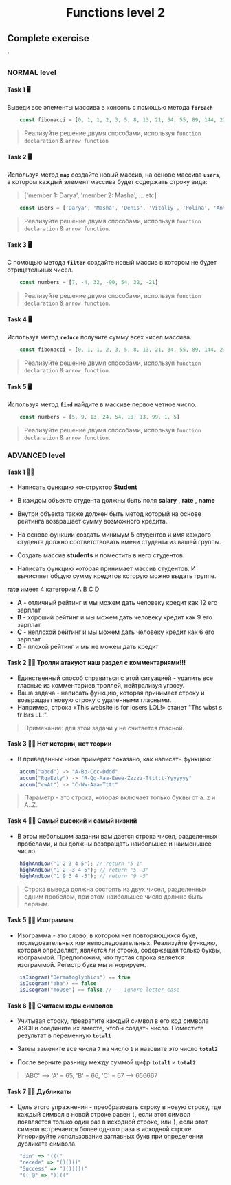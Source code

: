 <h1 align="center">Functions level 2</h1>

## Complete exercise
'
### NORMAL level

#### Task 1 🖥

Выведи все элементы массива в консоль с помощью метода **`forEach`**

```javascript
    const fibonacci = [0, 1, 1, 2, 3, 5, 8, 13, 21, 34, 55, 89, 144, 233, 377, 610, 987]
```

> Реализуйте решение двумя способами, используя `function declaration` & `arrow function`

#### Task 2 🖥

Используя метод **`map`** создайте новый массив, на основе массива **`users`**, в котором каждый элемент массива будет содержать строку вида:

> ['member 1: Darya', 'member 2: Masha', ... etc]

```javascript
    const users = ['Darya', 'Masha', 'Denis', 'Vitaliy', 'Polina', 'Anton']
```

> Реализуйте решение двумя способами, используя `function declaration` & `arrow function`.

#### Task 3 🖥

С помощью метода **`filter`** создайте новый массив в котором не будет отрицательных чисел.

```javascript
    const numbers = [7, -4, 32, -90, 54, 32, -21]
```

> Реализуйте решение двумя способами, используя `function declaration` & `arrow function`.

#### Task 4 🖥

Используя метод **`reduce`** получите сумму всех чисел массива.

```javascript
    const fibonacci = [0, 1, 1, 2, 3, 5, 8, 13, 21, 34, 55, 89, 144, 233, 377, 610, 987]
```

> Реализуйте решение двумя способами, используя `function declaration` & `arrow function`.

#### Task 5 🖥

Используя метод **`find`** найдите в массиве первое четное число.

```javascript
    const numbers = [5, 9, 13, 24, 54, 10, 13, 99, 1, 5]
```

> Реализуйте решение двумя способами, используя `function declaration` & `arrow function`.

### ADVANCED level

#### Task 1 👨‍🏫

+ Написать функцию конструктор **Student**
+ В каждом объекте студента должны быть поля **salary** , **rate** , **name**
+ Внутри объекта также должен быть метод который на основе рейтинга возвращает сумму возможного кредита. 
+ На основе функции создать минимум 5 студентов и имя каждого студента должно соответствовать имени студента из вашей группы. 

+ Создать массив **students** и поместить в него студентов.
+ Написать функцию которая принимает массив студентов. И вычисляет общую сумму кредитов которую можно выдать группе.

**rate** имеет 4 категории A B C D
+ **A** - отличный рейтинг и мы можем дать человеку кредит как 12 его зарплат
+ **B** - хороший рейтинг и мы можем дать человеку кредит как 9 его зарплат
+ **C** - неплохой рейтинг и мы можем дать человеку кредит как 6 его зарплат
+ **D** - плохой рейтинг и мы не можем дать кредит

#### Task 2 👨‍🏫 Тролли атакуют наш раздел с комментариями!!!

+ Единственный способ справиться с этой ситуацией - удалить все гласные из комментариев троллей, нейтрализуя угрозу.
+ Ваша задача - написать функцию, которая принимает строку и возвращает новую строку с удаленными гласными.
+ Например, строка «This website is for losers LOL!» станет "Ths wbst s fr lsrs LL!".

> Примечание: для этой задачи **`y`** не считается гласной.

#### Task 3 👨‍🏫 Нет истории, нет теории

+ В приведенных ниже примерах показано, как написать функцию:

```javascript
    accum("abcd") -> "A-Bb-Ccc-Dddd"
    accum("RqaEzty") -> "R-Qq-Aaa-Eeee-Zzzzz-Tttttt-Yyyyyyy"
    accum("cwAt") -> "C-Ww-Aaa-Tttt"
```

> Параметр - это строка, которая включает только буквы от a..z и A..Z.

#### Task 4 👨‍🏫 Самый высокий и самый низкий

+ В этом небольшом задании вам дается строка чисел, разделенных пробелами, и вы должны возвращать наибольшее и наименьшее число.

```javascript
    highAndLow("1 2 3 4 5"); // return "5 1"
    highAndLow("1 2 -3 4 5"); // return "5 -3"
    highAndLow("1 9 3 4 -5"); // return "9 -5"
```

> Строка вывода должна состоять из двух чисел, разделенных одним пробелом, при этом наибольшее число должно быть первым.

#### Task 5 👨‍🏫 Изограммы

+ Изограмма - это слово, в котором нет повторяющихся букв, последовательных или непоследовательных. Реализуйте функцию, которая определяет, является ли строка, содержащая только буквы, изограммой. Предположим, что пустая строка является изограммой. Регистр букв мы игнорируем.

```javascript
    isIsogram("Dermatoglyphics") == true
    isIsogram("aba") == false
    isIsogram("moOse") == false // -- ignore letter case
```

#### Task 6 👨‍🏫 Считаем коды символов

+ Учитывая строку, превратите каждый символ в его код символа ASCII и соедините их вместе, чтобы создать число. Поместите результат в переменную **`total1`**

+ Затем замените все числа `7` на число `1` и назовите это число **`total2`**

+ После верните разницу между суммой цифр **`total1`** и **`total2`**

> 'ABC' --> 'A' = 65, 'B' = 66, 'C' = 67 --> 656667

#### Task 7 👨‍🏫 Дубликаты

+ Цель этого упражнения - преобразовать строку в новую строку, где каждый символ в новой строке равен 
**`(`**, если этот символ появляется только один раз в исходной строке, или **`)`**, если этот символ встречается более одного раза в исходной строке. Игнорируйте использование заглавных букв при определении дубликата символа.


```javascript
    "din" => "((("
    "recede" => "()()()"
    "Success" => ")())())"
    "(( @" => "))(("
```
